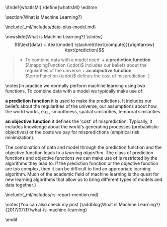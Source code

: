 \ifndef{whatIsMl}
\define{whatIsMl}
\editme

\section{What is Machine Learning?}

\include{_ml/includes/data-plus-model.md}

\newslide{What is Machine Learning?}
\slides{
$$\text{data} + \text{model} \stackrel{\text{compute}}{\rightarrow} \text{prediction}$$

> - To combine data with a model need:
      + **a prediction function** $\mappingFunction (\cdot)$ includes our beliefs about the regularities of the universe
      + **an objective function** $\errorFunction (\cdot)$ defines the cost of misprediction.
}

\notes{In practice we normally perform machine learning using two functions. To combine data with a model we typically make use of:

**a prediction function** it is used to make the predictions. It includes our beliefs about the regularities of the universe, our assumptions about how the world works, e.g., smoothness, spatial similarities, temporal similarities.

**an objective function** it defines the 'cost' of misprediction. Typically, it includes knowledge about the world's generating processes (probabilistic objectives) or the costs we pay for mispredictions (empirical risk minimization).

The combination of data and model through the prediction function and the objective function leads to a *learning algorithm*. The class of prediction functions and objective functions we can make use of is restricted by the algorithms they lead to. If the prediction function or the objective function are too complex, then it can be difficult to find an appropriate learning algorithm. Much of the academic field of machine learning is the quest for new learning algorithms that allow us to bring different types of models and data together.}

\include{_ml/includes/rs-report-mention.md}

\notes{You can also check my post }\addblog{What is Machine Learning?}{2017/07/17/what-is-machine-learning}

\endif
